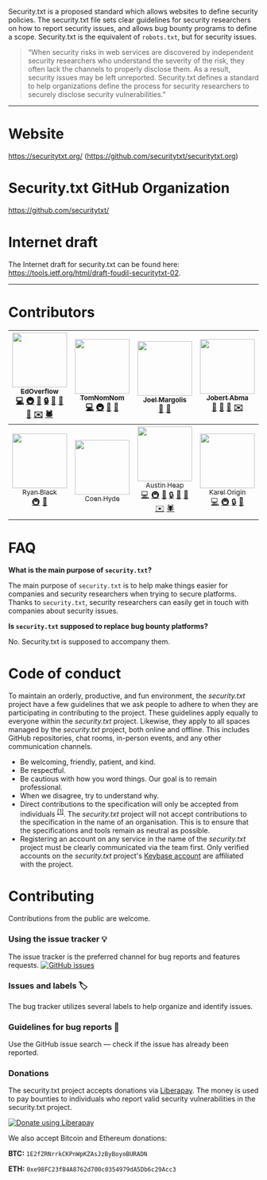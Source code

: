 Security.txt is a proposed standard which allows websites to define security policies. The security.txt file sets clear guidelines for security researchers on how to report security issues, and allows bug bounty programs to define a scope. Security.txt is the equivalent of `robots.txt`, but for security issues.

> “When security risks in web services are discovered by independent security researchers who understand the severity of the risk, they often lack the channels to properly disclose them. As a result, security issues may be left unreported. Security.txt defines a standard to help organizations define the process for security researchers to securely disclose security vulnerabilities.”

---

# Website

https://securitytxt.org/ (https://github.com/securitytxt/securitytxt.org)

# Security.txt GitHub Organization

https://github.com/securitytxt/

# Internet draft

The Internet draft for security.txt can be found here: https://tools.ietf.org/html/draft-foudil-securitytxt-02.

---

# Contributors

| [<img src="https://avatars3.githubusercontent.com/u/18099289?s=460&v=4" width="110px;"/><br /><sub>EdOverflow</sub>](https://github.com/orgs/securitytxt/people/edoverflow)<br />[💻](# "Dev") [🚇](# "Infrastructure") [📖](# "Documentation") [🔒](# "Security") [🐛](# "Bug reports") [🎨](# "Design") [👀](# "Reviewer") [✉️](# "Contact") [🕷](# "Crawler") |  [<img src="https://avatars0.githubusercontent.com/u/58276?s=460&v=4" width="110px;"/><br /><sub>TomNomNom</sub>](https://github.com/tomnomnom)<br />[💻](# "Dev") [🚇](# "Infrastructure") [📖](# "Documentation") [👀](# "Reviewer") | [<img src="https://avatars0.githubusercontent.com/u/2267004?s=460&v=4" width="110px;"/><br /><sub>Joel Margolis</sub>](https://github.com/teknogeek)<br />[📖](# "Documentation") [👀](# "Reviewer") | [<img src="https://avatars0.githubusercontent.com/u/156693?s=460&v=4" width="110px;"/><br /><sub>Jobert Abma</sub>](https://github.com/orgs/securitytxt/people/jobertabma)<br />[📖](# "Documentation") [🐛](# "Bug reports") [👀](# "Reviewer") [✉️](# "Contact") | [<img src="https://avatars2.githubusercontent.com/u/29304477?s=460&v=4" width="110px;"/><br /><sub>GerbenJavado</sub>](https://github.com/gerbenjavado)<br />[📖](# "Documentation") | [<img src="https://avatars1.githubusercontent.com/u/1505646?s=460&v=4" width="110px;"/><br /><sub>Justin Calmus</sub>](https://github.com/sumlac)<br />[📖](# "Documentation") [✉️](# "Contact") | [<img src="https://avatars3.githubusercontent.com/u/1253956?s=460&v=4" width="110px;"/><br /><sub>Casey Ellis</sub>](https://github.com/caseyjohnellis)<br />[📖](# "Documentation") |
| :---: | :---: | :---: | :---: | :---: | :---: | :---: |
| [<img src="https://avatars1.githubusercontent.com/u/308860?s=460&v=4" width="110px;"/><br /><sub>Ryan Black</sub>](https://github.com/orgs/securitytxt/people/ryancblack)<br />[🚇](# "Infrastructure") [👀](# "Reviewer") |  [<img src="https://avatars0.githubusercontent.com/u/123503?s=460&v=4" width="110px;"/><br /><sub>Coen Hyde</sub>](https://github.com/orgs/securitytxt/people/coen-hyde)<br /> | [<img src="https://avatars0.githubusercontent.com/u/80980?s=460&v=4" width="110px;"/><br /><sub>Austin Heap</sub>](https://github.com/orgs/securitytxt/people/austinheap)<br />[💻](# "Dev") [🚇](# "Infrastructure") [📖](# "Documentation") [🔒](# "Security") [🐛](# "Bug reports") [👀](# "Reviewer") [✉️](# "Contact") [🕷](# "Crawler") | [<img src="https://avatars1.githubusercontent.com/u/20503272?s=460&v=4" width="110px;"/><br /><sub>Karel Origin</sub>](https://github.com/orgs/securitytxt/people/karelorigin)<br />[💻](# "Dev") [🚇](# "Infrastructure") [🔒](# "Security") [🐛](# "Bug reports") | [<img src="https://avatars0.githubusercontent.com/u/16509274?s=460&v=4" width="110px;"/><br /><sub>Nightwatch Cybersecurity Research</sub>](https://github.com/orgs/securitytxt/people/nightwatchcyber)<br />[📖](# "Documentation") [🐛](# "Bug reports") [👀](# "Reviewer") [✉️](# "Contact") |
# FAQ

**What is the main purpose of `security.txt`?**

The main purpose of `security.txt` is to help make things easier for companies and security researchers when trying to secure platforms. Thanks to `security.txt`, security researchers can easily get in touch with companies about security issues.

**Is `security.txt` supposed to replace bug bounty platforms?**

No. Security.txt is supposed to accompany them.

# Code of conduct

To maintain an orderly, productive, and fun environment, the _security.txt_ project have a few guidelines that we ask people to adhere to when they are participating in contributing to the project. These guidelines apply equally to everyone within the _security.txt_ project. Likewise, they apply to all spaces managed by the _security.txt_ project, both online and offline. This includes GitHub repositories, chat rooms, in-person events, and any other communication channels.

- Be welcoming, friendly, patient, and kind.
- Be respectful.
- Be cautious with how you word things. Our goal is to remain professional.
- When we disagree, try to understand why.
- Direct contributions to the specification will only be accepted from individuals <sup>[[1]](https://en.oxforddictionaries.com/definition/individual)</sup>. The _security.txt_ project will not accept contributions to the specification in the name of an organisation. This is to ensure that the specifications and tools remain as neutral as possible.
- Registering an account on any service in the name of the _security.txt_ project must be clearly communicated via the team first. Only verified accounts on the _security.txt_ project's [Keybase account](https://keybase.io/securitytxtkey) are affiliated with the project.

# Contributing

Contributions from the public are welcome.

### Using the issue tracker 💡

The issue tracker is the preferred channel for bug reports and features requests. [![GitHub issues](https://img.shields.io/github/issues/securitytxt/security-txt.svg?style=flat-square)](https://github.com/securitytxt/security-txt/issues)

### Issues and labels 🏷

The bug tracker utilizes several labels to help organize and identify issues.

### Guidelines for bug reports 🐛

Use the GitHub issue search — check if the issue has already been reported.

### Donations

The security.txt project accepts donations via [Liberapay](https://liberapay.com/). The money is used to pay bounties to individuals who report valid security vulnerabilities in the security.txt project.

<a href="https://liberapay.com/security.txt/donate"><img alt="Donate using Liberapay" src="https://liberapay.com/assets/widgets/donate.svg"></a>

We also accept Bitcoin and Ethereum donations:

**BTC:** `1E2fZRNrrkCKPnWpKZAsJzByBoyoBURADN`

**ETH:** `0xe98FC23fB4A8762d700c0354979dA5Db6c29Acc3`
